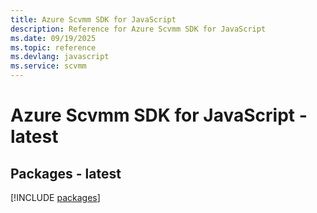 ```yaml
---
title: Azure Scvmm SDK for JavaScript
description: Reference for Azure Scvmm SDK for JavaScript
ms.date: 09/19/2025
ms.topic: reference
ms.devlang: javascript
ms.service: scvmm
---
```

# Azure Scvmm SDK for JavaScript - latest
## Packages - latest
[!INCLUDE [packages](scvmm-index.md)]